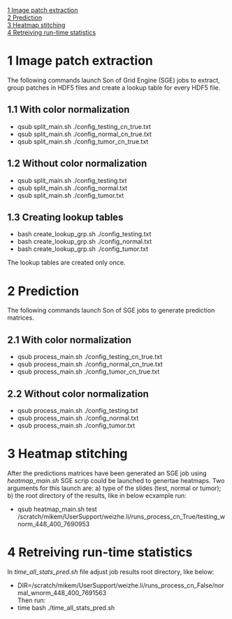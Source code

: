 [1 Image patch extraction](#1-image-patch-extraction)   
[2 Prediction](#2-prediction)  
[3 Heatmap stitching](#3-heatmap-stitching)  
[4 Retreiving run-time statistics](#4-Retreiving-run-time-statistics)  

# 1 Image patch extraction
The following commands launch Son of Grid Engine (SGE) jobs to extract, group patches in HDF5 files and create a lookup table for every HDF5 file. 
## 1.1 With color normalization
- qsub split_main.sh ./config_testing_cn_true.txt  
- qsub split_main.sh ./config_normal_cn_true.txt  
- qsub split_main.sh ./config_tumor_cn_true.txt  

## 1.2 Without color normalization
- qsub split_main.sh ./config_testing.txt  
- qsub split_main.sh ./config_normal.txt  
- qsub split_main.sh ./config_tumor.txt  

## 1.3 Creating lookup tables
- bash create_lookup_grp.sh ./config_testing.txt  
- bash create_lookup_grp.sh ./config_normal.txt  
- bash create_lookup_grp.sh ./config_tumor.txt  

The lookup tables are created only once. 

# 2 Prediction
The following commands launch Son of SGE jobs to generate prediction matrices.
## 2.1 With color normalization
- qsub process_main.sh ./config_testing_cn_true.txt  
- qsub process_main.sh ./config_normal_cn_true.txt  
- qsub process_main.sh ./config_tumor_cn_true.txt  

## 2.2 Without color normalization 
- qsub process_main.sh ./config_testing.txt  
- qsub process_main.sh ./config_normal.txt  
- qsub process_main.sh ./config_tumor.txt  

# 3 Heatmap stitching
After the predictions matrices have been generated an SGE job using *heatmap_main.sh* SGE scrip could be launched to genertae heatmaps. Two arguments for this launch are: a) type of the slides (test, normal or tumor); b) the root directory of the results, like in below ecxample run:  
- qsub heatmap_main.sh test /scratch/mikem/UserSupport/weizhe.li/runs_process_cn_True/testing_wnorm_448_400_7690953

# 4 Retreiving run-time statistics
In *time_all_stats_pred.sh* file adjust job results root directory, like below:  
- DIR=/scratch/mikem/UserSupport/weizhe.li/runs_process_cn_False/normal_wnorm_448_400_7691563  
Then run:  
- time bash ./time_all_stats_pred.sh  



